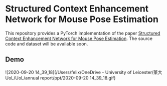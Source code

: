 # Structured Context Enhancement Network for Mouse Pose Estimation

This repository provides a PyTorch implementation of the paper [ Structured Context Enhancement Network for Mouse Pose Estimation](https://arxiv.org/abs/2012.00630). The source code and dataset will be available soon.

## Demo

![2020-09-20 14_39_18](/Users/felix/OneDrive - University of Leicester/莱大UoL/UoL/annual report/ppt/2020-09-20 14_39_18.gif)
